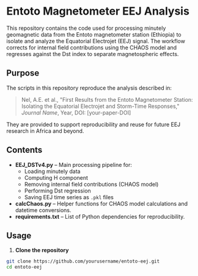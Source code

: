 # Entoto Magnetometer EEJ Analysis

This repository contains the code used for processing minutely geomagnetic data from the Entoto magnetometer station (Ethiopia) to isolate and analyze the Equatorial Electrojet (EEJ) signal. The workflow corrects for internal field contributions using the CHAOS model and regresses against the Dst index to separate magnetospheric effects.

##  Purpose

The scripts in this repository reproduce the analysis described in:

> Nel, A.E. et al., "First Results from the Entoto Magnetometer Station: Isolating the Equatorial Electrojet and Storm-Time Responses," *Journal Name*, Year, DOI: [your-paper-DOI]

They are provided to support reproducibility and reuse for future EEJ research in Africa and beyond.

##  Contents

- **EEJ_DSTv4.py** – Main processing pipeline for:
  - Loading minutely data
  - Computing H component
  - Removing internal field contributions (CHAOS model)
  - Performing Dst regression
  - Saving EEJ time series as `.pkl` files
- **calcChaos.py** – Helper functions for CHAOS model calculations and datetime conversions.
- **requirements.txt** – List of Python dependencies for reproducibility.

## Usage

1. **Clone the repository**

```bash
git clone https://github.com/yourusername/entoto-eej.git
cd entoto-eej
